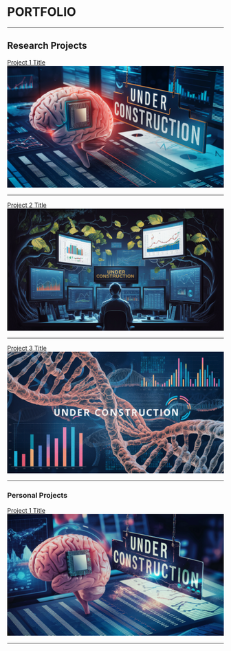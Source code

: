 # PORTFOLIO

---

## Research Projects

[Project 1 Title](/sample_page)
<img src="images\underconstruction4.png?raw=true"/>

---
[Project 2 Title](/pdf/sample_presentation.pdf)
<img src="images\underconstruction1.png?raw=true"/>

---
[Project 3 Title](http://example.com/)
<img src="images\underconstruction2.png?raw=true"/>

---

### Personal Projects

[Project 1 Title](/sample_page)
<img src="images\underconstruction3.png?raw=true"/>

---





